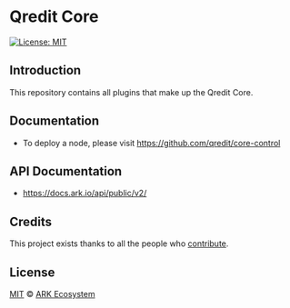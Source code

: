 # Qredit Core

[![License: MIT](https://badgen.now.sh/badge/license/MIT/green)](https://opensource.org/licenses/MIT)

## Introduction

This repository contains all plugins that make up the Qredit Core.

## Documentation

-   To deploy a node, please visit https://github.com/qredit/core-control

## API Documentation

-   https://docs.ark.io/api/public/v2/

## Credits

This project exists thanks to all the people who [contribute](../../contributors).

## License

[MIT](LICENSE) © [ARK Ecosystem](https://ark.io)
